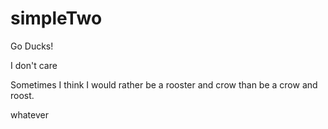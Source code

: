 # simpleTwo

Go Ducks!



I don't care

Sometimes I think I would rather be a rooster and crow than be a crow and roost.


whatever

